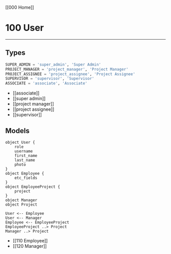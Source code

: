 [[000 Home]]
# 100 User
---
## Types
```python
SUPER_ADMIN = 'super_admin', 'Super Admin'  
PROJECT_MANAGER = 'project_manager', 'Project Manager'  
PROJECT_ASSIGNEE = 'project_assignee', 'Project Assignee'  
SUPERVISOR = 'supervisor', 'Supervisor'  
ASSOCIATE = 'associate', 'Associate'
```
- [[associate]]
- [[super admin]]
- [[project manager]]
- [[project assignee]]
- [[supervisor]]

## Models
```plantuml
object User {
	role
	username
	first_name
	last_name
	photo
}
object Employee {
	etc_fields
}
object EmployeeProject {
	project
}
object Manager
object Project

User <-- Employee
User <-- Manager
Employee <-- EmployeeProject
EmployeeProject ..> Project
Manager ..> Project
```

- [[110 Employee]]
- [[120 Manager]]


